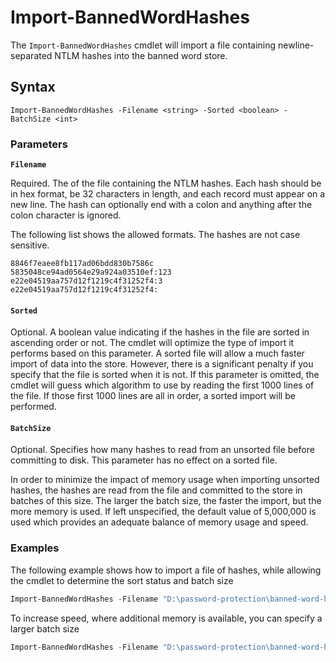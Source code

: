 # Import-BannedWordHashes

The `Import-BannedWordHashes` cmdlet will import a file containing newline-separated NTLM hashes into the banned word store.

## Syntax

```
Import-BannedWordHashes -Filename <string> -Sorted <boolean> -BatchSize <int>
```

### Parameters

**`Filename`**

Required. The of the file containing the NTLM hashes. Each hash should be in hex format, be 32 characters in length, and each record must appear on a new line. The hash can optionally end with a colon and anything after the colon character is ignored.

The following list shows the allowed formats. The hashes are not case sensitive.

```
8846f7eaee8fb117ad06bdd830b7586c
5835048ce94ad0564e29a924a03510ef:123
e22e04519aa757d12f1219c4f31252f4:3
e22e04519aa757d12f1219c4f31252f4:
```

#### `Sorted`

Optional. A boolean value indicating if the hashes in the file are sorted in ascending order or not. The cmdlet will optimize the type of import it performs based on this parameter. A sorted file will allow a much faster import of data into the store. However, there is a significant penalty if you specify that the file is sorted when it is not. If this parameter is omitted, the cmdlet will guess which algorithm to use by reading the first 1000 lines of the file. If those first 1000 lines are all in order, a sorted import will be performed.

#### `BatchSize`

Optional. Specifies how many hashes to read from an unsorted file before committing to disk. This parameter has no effect on a sorted file.

In order to minimize the impact of memory usage when importing unsorted hashes, the hashes are read from the file and committed to the store in batches of this size. The larger the batch size, the faster the import, but the more memory is used. If left unspecified, the default value of 5,000,000 is used which provides an adequate balance of memory usage and speed.

### Examples

The following example shows how to import a file of hashes, while allowing the cmdlet to determine the sort status and batch size

```powershell
Import-BannedWordHashes -Filename "D:\password-protection\banned-word-hashes.txt"
```

To increase speed, where additional memory is available, you can specify a larger batch size

```powershell
Import-BannedWordHashes -Filename "D:\password-protection\banned-word-hashes.txt" -Sorted $false -BatchSize 50000000
```
